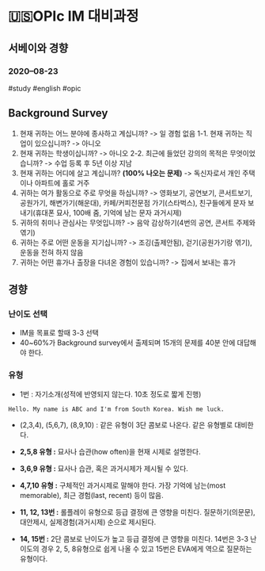 # 🇺🇸OPIc IM 대비과정
## 서베이와 경향
### 2020–08-23
#study #english #opic

## Background Survey
1. 현재 귀하는 어느 분야에 종사하고 계십니까? -> 일 경험 없음
1-1. 현재 귀하는 직업이 있으십니까? -> 아니오
2. 현재 귀하는 학생이십니까? -> 아니오
2-2. 최근에 들었던 강의의 목적은 무엇이었습니까? -> 수업 등록 후 5년 이상 지남
3. 현재 귀하는 어디에 살고 계십니까? **(100% 나오는 문제)** -> 독신자로서 개인 주택이나 아파트에 홀로 거주
4. 귀하는 여가 활동으로 주로 무엇을 하십니까? -> 영화보기, 공연보기, 콘서트보기, 공원가기, 해변가기(해운대), 카페/커피전문점 가기(스타벅스), 친구들에게 문자 보내기(휴대폰 묘사, 100배 줌, 기억에 남는 문자 과거시제)
5. 귀하의 취미나 관심사는 무엇입니까? -> 음악 감상하기(4번의 공연, 콘서트 주제와 엮기)
6. 귀하는 주로 어떤 운동을 지기십니까? -> 조깅(출제안됨), 걷기(공원가기랑 엮기), 운동을 전혀 하지 않음
7. 귀하는 어떤 휴가나 출장을 다녀온 경험이 있습니까? -> 집에서 보내는 휴가

## 경향
### 난이도 선택
- IM을 목표로 할때 3-3 선택
- 40~60%가 Background survey에서 출제되며 15개의 문제를 40분 안에 대답해야 한다.

### 유형
- 1번 : 자기소개(성적에 반영되지 않는다. 10초 정도로 짧게 진행)
```
Hello. My name is ABC and I'm from South Korea. Wish me luck.
```

- (2,3,4), (5,6,7), (8,9,10) : 같은 유형이 3단 콤보로 나온다. 같은 유형별로 대비한다.
- **2,5,8 유형 :** 묘사나 습관(how often)을 현재 시제로 설명한다.
- **3,6,9 유형 :** 묘사나 습관, 혹은 과거시제가 제시될 수 있다.
- **4,7,10 유형 :** 구체적인 과거시제로 말해야 한다. 가장 기억에 남는(most memorable), 최근 경험(last, recent) 등이 많음.

- **11, 12, 13번 :** 롤플레이 유형으로 등급 결정에 큰 영향을 미친다. 질문하기(의문문), 대안제시, 실제경험(과거시제) 순으로 제시된다.
- **14, 15번 :** 2단 콤보로 난이도가 높고 등급 결정에 큰 영향을 미친다. 14번은 3-3 난이도의 경우 2, 5, 8유형으로 쉽게 나올 수 있고 15번은 EVA에게 역으로 질문하는 유형이다.
